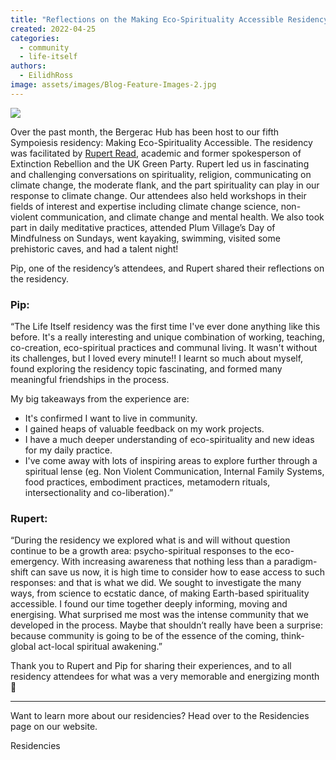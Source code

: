 ```yaml
---
title: "Reflections on the Making Eco-Spirituality Accessible Residency"
created: 2022-04-25
categories: 
  - community
  - life-itself
authors: 
  - EilidhRoss
image: assets/images/Blog-Feature-Images-2.jpg
---
```


![](assets/images/WhatsApp-Image-2022-04-21-at-10.50.39-AM-edited.jpeg)

Over the past month, the Bergerac Hub has been host to our fifth Sympoiesis residency: Making Eco-Spirituality Accessible. The residency was facilitated by [Rupert Read](https://rupertread.net/), academic and former spokesperson of Extinction Rebellion and the UK Green Party. Rupert led us in fascinating and challenging conversations on spirituality, religion, communicating on climate change, the moderate flank, and the part spirituality can play in our response to climate change. Our attendees also held workshops in their fields of interest and expertise including climate change science, non-violent communication, and climate change and mental health. We also took part in daily meditative practices, attended Plum Village’s Day of Mindfulness on Sundays, went kayaking, swimming, visited some prehistoric caves, and had a talent night!  

Pip, one of the residency’s attendees, and Rupert shared their reflections on the residency.

### Pip:

“The Life Itself residency was the first time I've ever done anything like this before. It's a really interesting and unique combination of working, teaching, co-creation, eco-spiritual practices and communal living. It wasn't without its challenges, but I loved every minute!! I learnt so much about myself, found exploring the residency topic fascinating, and formed many meaningful friendships in the process.

My big takeaways from the experience are:

- It's confirmed I want to live in community.
- I gained heaps of valuable feedback on my work projects.
- I have a much deeper understanding of eco-spirituality and new ideas for my daily practice.
- I've come away with lots of inspiring areas to explore further through a spiritual lense (eg. Non Violent Communication, Internal Family Systems, food practices, embodiment practices, metamodern rituals, intersectionality and co-liberation).”  
    

### Rupert:

“During the residency we explored what is and will without question continue to be a growth area: psycho-spiritual responses to the eco-emergency. With increasing awareness that nothing less than a paradigm-shift can save us now, it is high time to consider how to ease access to such responses: and that is what we did. We sought to investigate the many ways, from science to ecstatic dance, of making Earth-based spirituality accessible. I found our time together deeply informing, moving and energising. What surprised me most was the intense community that we developed in the process. Maybe that shouldn’t really have been a surprise: because community is going to be of the essence of the coming, think-global act-local spiritual awakening.”

Thank you to Rupert and Pip for sharing their experiences, and to all residency attendees for what was a very memorable and energizing month 💛

* * *

Want to learn more about our residencies? Head over to the Residencies page on our website.

Residencies

